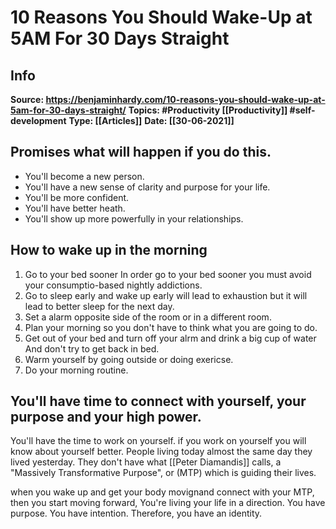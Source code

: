 # 10 Reasons You Should Wake-Up at 5AM For 30 Days Straight

## Info

**Source: https://benjaminhardy.com/10-reasons-you-should-wake-up-at-5am-for-30-days-straight/**
**Topics: #Productivity  [[Productivity]] #self-development**
**Type: [[Articles]]**
**Date: [[30-06-2021]]**


## Promises what will happen if you do this.
- You'll become a new person.
- You'll have a new sense of clarity and purpose for your life.
- You'll be more confident.
- You'll have better heath.
- You'll show up more powerfully in your relationships. 


## How to wake up in the morning
1. Go to your bed sooner In order go to your bed sooner you must avoid your consumptio-based nightly addictions.
2. Go to sleep early and wake up early will lead to exhaustion but it will lead to better sleep for the next day.
3. Set a alarm opposite side of the room or in a different room.
4. Plan your morning so you don't have to think what you are going to do.
5. Get out of your bed and turn off your alrm and drink a big cup of water And don't try to get back in bed.
6. Warm yourself by going outside or doing exericse.
7. Do your morning routine.

## You'll have time to connect with yourself, your purpose and your high power.


You'll have the time to work on yourself. if you work on yourself you will know about yourself better.
People living today almost the same day they lived yesterday. They don't have what [[Peter Diamandis]] calls, a "Massively Transformative Purpose", or (MTP)  which is guiding their lives.

when you wake up and get your body movignand connect with your MTP, then you start moving forward, You're living your life in a direction. You have purpose. You have intention. Therefore, you have an identity.








